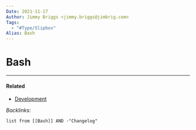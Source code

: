 ```yaml
---
Date: 2021-11-17
Author: Jimmy Briggs <jimmy.briggs@jimbrig.com>
Tags:
  - "#Type/Slipbox"
Alias: Bash
---
```


# Bash

---

#### Related

* [Development](../MOCs/Development.md)

*Backlinks:*

````dataview
list from [[Bash]] AND -"Changelog"
````
